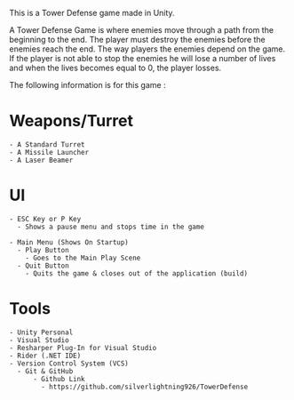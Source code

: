 This is a Tower Defense game made in Unity.

A Tower Defense Game is where enemies move through a path from the beginning to the end. The player must destroy the enemies before the enemies reach the end. The way players the enemies depend on the game. If the player is not able to stop the enemies he will lose a number of lives and when the lives becomes equal to 0, the player losses.

The following information is for this game :

  # Weapons/Turret
    - A Standard Turret
    - A Missile Launcher  
    - A Laser Beamer

  # UI
    - ESC Key or P Key
      - Shows a pause menu and stops time in the game

    - Main Menu (Shows On Startup)
      - Play Button
        - Goes to the Main Play Scene
      - Quit Button
        - Quits the game & closes out of the application (build)

  # Tools
    - Unity Personal
    - Visual Studio
    - Resharper Plug-In for Visual Studio
    - Rider (.NET IDE)
    - Version Control System (VCS)
      - Git & GitHub
          - Github Link
            - https://github.com/silverlightning926/TowerDefense
